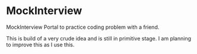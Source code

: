# MockInterview
MockInterview Portal to practice coding problem with a friend.

This is build of a very crude idea and is still in primitive stage. I am planning to improve this as I use this.
